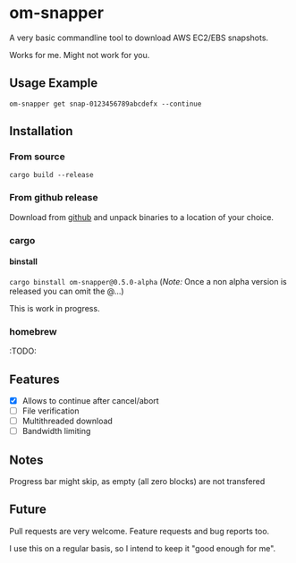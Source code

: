 # om-snapper

A very basic commandline tool to download AWS EC2/EBS snapshots.

Works for me. Might not work for you.

## Usage Example

```
om-snapper get snap-0123456789abcdefx --continue
```

## Installation

### From source
`cargo build --release`

### From github release
Download from [github](https://github.com/AndreasOM/om-snapper/releases) and unpack binaries to a location of your choice.

### cargo
#### binstall
`cargo binstall om-snapper@0.5.0-alpha` (*Note:* Once a non alpha version is released you can omit the @...)

This is work in progress.

### homebrew

:TODO:

## Features
- [x] Allows to continue after cancel/abort
- [ ] File verification
- [ ] Multithreaded download
- [ ] Bandwidth limiting

## Notes

Progress bar might skip, as empty (all zero blocks) are not transfered

## Future

Pull requests are very welcome.
Feature requests and bug reports too.


I use this on a regular basis, so I intend to keep it "good enough for me".
